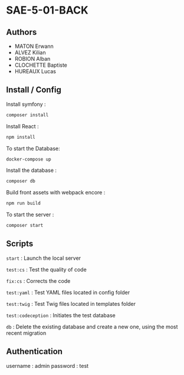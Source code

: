 # SAE-5-01-BACK 

## Authors
- MATON Erwann
- ALVEZ Kilian
- ROBION Alban
- CLOCHETTE Baptiste
- HUREAUX Lucas

## Install / Config

Install symfony : 
```sh
composer install
```

Install React : 
```sh
npm install
```

To start the Database: 
```sh
docker-compose up 
```

Install the database : 
```sh
composer db
```

Build front assets with webpack encore : 
```sh
npm run build
```

To start the server : 
```sh 
composer start
```

## Scripts

``start`` : Launch the local server 

``test:cs`` : Test the quality of code

``fix:cs`` : Corrects the code

``test:yaml`` : Test YAML files located in config folder

``test:twig`` : Test Twig files located in templates folder

``test:codeception`` : Initiates the test database

``db`` : Delete the existing database and create a new one, using the most recent migration

## Authentication

username : admin
password : test